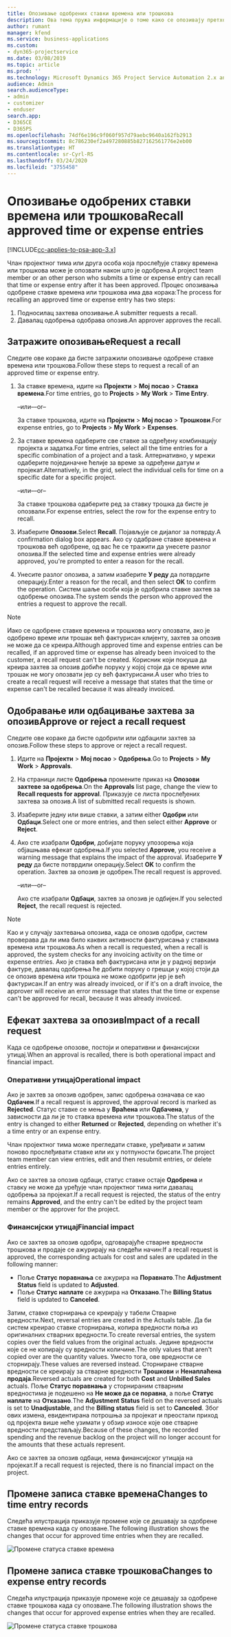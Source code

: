 ```yaml
---
title: Опозивање одобрених ставки времена или трошкова
description: Ова тема пружа информације о томе како се опозивају претходно одобрено време или трансакција трошкова.
author: rumant
manager: kfend
ms.service: business-applications
ms.custom:
- dyn365-projectservice
ms.date: 03/08/2019
ms.topic: article
ms.prod: ''
ms.technology: Microsoft Dynamics 365 Project Service Automation 2.x and 3.x
audience: Admin
search.audienceType:
- admin
- customizer
- enduser
search.app:
- D365CE
- D365PS
ms.openlocfilehash: 74df6e196c9f060f957d79aebc9640a162fb2913
ms.sourcegitcommit: 8c786230ef2a497280885b827162561776e2eb00
ms.translationtype: HT
ms.contentlocale: sr-Cyrl-RS
ms.lasthandoff: 03/24/2020
ms.locfileid: "3755458"
---
```

# <a name="recall-approved-time-or-expense-entries"></a><span data-ttu-id="0c6fc-103">Опозивање одобрених ставки времена или трошкова</span><span class="sxs-lookup"><span data-stu-id="0c6fc-103">Recall approved time or expense entries</span></span>

[!INCLUDE[cc-applies-to-psa-app-3.x](../includes/cc-applies-to-psa-app-3x.md)]

<span data-ttu-id="0c6fc-104">Члан пројектног тима или друга особа која прослеђује ставку времена или трошкова може је опозвати након што је одобрена.</span><span class="sxs-lookup"><span data-stu-id="0c6fc-104">A project team member or an other person who submits a time or expense entry can recall that time or expense entry after it has been approved.</span></span> <span data-ttu-id="0c6fc-105">Процес опозивања одобрене ставке времена или трошкова има два корака:</span><span class="sxs-lookup"><span data-stu-id="0c6fc-105">The process for recalling an approved time or expense entry has two steps:</span></span>

1. <span data-ttu-id="0c6fc-106">Подносилац захтева опозивање.</span><span class="sxs-lookup"><span data-stu-id="0c6fc-106">A submitter requests a recall.</span></span>
2. <span data-ttu-id="0c6fc-107">Давалац одобрења одобрава опозив.</span><span class="sxs-lookup"><span data-stu-id="0c6fc-107">An approver approves the recall.</span></span>

## <a name="request-a-recall"></a><span data-ttu-id="0c6fc-108">Затражите опозивање</span><span class="sxs-lookup"><span data-stu-id="0c6fc-108">Request a recall</span></span>

<span data-ttu-id="0c6fc-109">Следите ове кораке да бисте затражили опозивање одобрене ставке времена или трошкова.</span><span class="sxs-lookup"><span data-stu-id="0c6fc-109">Follow these steps to request a recall of an approved time or expense entry.</span></span>

1. <span data-ttu-id="0c6fc-110">За ставке времена, идите на **Пројекти** \> **Мој посао** \> **Ставка времена**.</span><span class="sxs-lookup"><span data-stu-id="0c6fc-110">For time entries, go to **Projects** \> **My Work** \> **Time Entry**.</span></span>

    <span data-ttu-id="0c6fc-111">–или–</span><span class="sxs-lookup"><span data-stu-id="0c6fc-111">–or–</span></span>

    <span data-ttu-id="0c6fc-112">За ставке трошкова, идите на **Пројекти** \> **Мој посао** \> **Трошкови**.</span><span class="sxs-lookup"><span data-stu-id="0c6fc-112">For expense entries, go to **Projects** \> **My Work** \> **Expenses**.</span></span>

2. <span data-ttu-id="0c6fc-113">За ставке времена одаберите све ставке за одређену комбинацију пројекта и задатка.</span><span class="sxs-lookup"><span data-stu-id="0c6fc-113">For time entries, select all the time entries for a specific combination of a project and a task.</span></span> <span data-ttu-id="0c6fc-114">Алтернативно, у мрежи одаберите појединачне ћелије за време за одређени датум и пројекат.</span><span class="sxs-lookup"><span data-stu-id="0c6fc-114">Alternatively, in the grid, select the individual cells for time on a specific date for a specific project.</span></span>

    <span data-ttu-id="0c6fc-115">–или–</span><span class="sxs-lookup"><span data-stu-id="0c6fc-115">–or–</span></span>

    <span data-ttu-id="0c6fc-116">За ставке трошкова одаберите ред за ставку трошка да бисте је опозвали.</span><span class="sxs-lookup"><span data-stu-id="0c6fc-116">For expense entries, select the row for the expense entry to recall.</span></span>

3. <span data-ttu-id="0c6fc-117">Изаберите **Опозови**.</span><span class="sxs-lookup"><span data-stu-id="0c6fc-117">Select **Recall**.</span></span> <span data-ttu-id="0c6fc-118">Појављује се дијалог за потврду.</span><span class="sxs-lookup"><span data-stu-id="0c6fc-118">A confirmation dialog box appears.</span></span> <span data-ttu-id="0c6fc-119">Ако су одабране ставке времена и трошкова већ одобрене, од вас ће се тражити да унесете разлог опозива.</span><span class="sxs-lookup"><span data-stu-id="0c6fc-119">If the selected time and expense entries were already approved, you're prompted to enter a reason for the recall.</span></span>
4. <span data-ttu-id="0c6fc-120">Унесите разлог опозива, а затим изаберите **У реду** да потврдите операцију.</span><span class="sxs-lookup"><span data-stu-id="0c6fc-120">Enter a reason for the recall, and then select **OK** to confirm the operation.</span></span> <span data-ttu-id="0c6fc-121">Систем шаље особи која је одобрила ставке захтев за одобрење опозива.</span><span class="sxs-lookup"><span data-stu-id="0c6fc-121">The system sends the person who approved the entries a request to approve the recall.</span></span>

> [!NOTE]
> <span data-ttu-id="0c6fc-122">Иако се одобрене ставке времена и трошкова могу опозвати, ако је одобрено време или трошак већ фактурисан клијенту, захтев за опозив не може да се креира.</span><span class="sxs-lookup"><span data-stu-id="0c6fc-122">Although approved time and expense entries can be recalled, if an approved time or expense has already been invoiced to the customer, a recall request can't be created.</span></span> <span data-ttu-id="0c6fc-123">Корисник који покуша да креира захтев за опозив добиће поруку у којој стоји да се време или трошак не могу опозвати јер су већ фактурисани.</span><span class="sxs-lookup"><span data-stu-id="0c6fc-123">A user who tries to create a recall request will receive a message that states that the time or expense can't be recalled because it was already invoiced.</span></span>

## <a name="approve-or-reject-a-recall-request"></a><span data-ttu-id="0c6fc-124">Одобравање или одбацивање захтева за опозив</span><span class="sxs-lookup"><span data-stu-id="0c6fc-124">Approve or reject a recall request</span></span>

<span data-ttu-id="0c6fc-125">Следите ове кораке да бисте одобрили или одбацили захтев за опозив.</span><span class="sxs-lookup"><span data-stu-id="0c6fc-125">Follow these steps to approve or reject a recall request.</span></span>

1. <span data-ttu-id="0c6fc-126">Идите на **Пројекти** \> **Мој посао** \> **Одобрења**.</span><span class="sxs-lookup"><span data-stu-id="0c6fc-126">Go to **Projects** \> **My Work** \> **Approvals**.</span></span>
2. <span data-ttu-id="0c6fc-127">На страници листе **Одобрења** промените приказ на **Опозови захтеве за одобрења**.</span><span class="sxs-lookup"><span data-stu-id="0c6fc-127">On the **Approvals** list page, change the view to **Recall requests for approval**.</span></span> <span data-ttu-id="0c6fc-128">Приказује се листа прослеђених захтева за опозив.</span><span class="sxs-lookup"><span data-stu-id="0c6fc-128">A list of submitted recall requests is shown.</span></span>
3. <span data-ttu-id="0c6fc-129">Изаберите једну или више ставки, а затим either **Одобри** или **Одбаци**.</span><span class="sxs-lookup"><span data-stu-id="0c6fc-129">Select one or more entries, and then select either **Approve** or **Reject**.</span></span>
4. <span data-ttu-id="0c6fc-130">Ако сте изабрали **Одобри**, добијате поруку упозорења која објашњава ефекат одобрења.</span><span class="sxs-lookup"><span data-stu-id="0c6fc-130">If you selected **Approve**, you receive a warning message that explains the impact of the approval.</span></span> <span data-ttu-id="0c6fc-131">Изаберите **У реду** да бисте потврдили операцију.</span><span class="sxs-lookup"><span data-stu-id="0c6fc-131">Select **OK** to confirm the operation.</span></span> <span data-ttu-id="0c6fc-132">Захтев за опозив је одобрен.</span><span class="sxs-lookup"><span data-stu-id="0c6fc-132">The recall request is approved.</span></span>

    <span data-ttu-id="0c6fc-133">–или–</span><span class="sxs-lookup"><span data-stu-id="0c6fc-133">–or–</span></span>

    <span data-ttu-id="0c6fc-134">Ако сте изабрали **Одбаци**, захтев за опозив је одбијен.</span><span class="sxs-lookup"><span data-stu-id="0c6fc-134">If you selected **Reject**, the recall request is rejected.</span></span>

> [!NOTE]
> <span data-ttu-id="0c6fc-135">Као и у случају захтевања опозива, када се опозив одобри, систем проверава да ли има било каквих активности фактурисања у ставкама времена или трошкова.</span><span class="sxs-lookup"><span data-stu-id="0c6fc-135">As when a recall is requested, when a recall is approved, the system checks for any invoicing activity on the time or expense entries.</span></span> <span data-ttu-id="0c6fc-136">Ако је ставка већ фактурисана или је у радној верзији фактуре, давалац одобрења ће добити поруку о грешци у којој стоји да се опозив времена или трошка не може одобрити јер је већ фактурисан.</span><span class="sxs-lookup"><span data-stu-id="0c6fc-136">If an entry was already invoiced, or if it's on a draft invoice, the approver will receive an error message that states that the time or expense can't be approved for recall, because it was already invoiced.</span></span>

## <a name="impact-of-a-recall-request"></a><span data-ttu-id="0c6fc-137">Ефекат захтева за опозив</span><span class="sxs-lookup"><span data-stu-id="0c6fc-137">Impact of a recall request</span></span>

<span data-ttu-id="0c6fc-138">Када се одобрење опозове, постоји и оперативни и финансијски утицај.</span><span class="sxs-lookup"><span data-stu-id="0c6fc-138">When an approval is recalled, there is both operational impact and financial impact.</span></span>

### <a name="operational-impact"></a><span data-ttu-id="0c6fc-139">Оперативни утицај</span><span class="sxs-lookup"><span data-stu-id="0c6fc-139">Operational impact</span></span>

<span data-ttu-id="0c6fc-140">Ако је захтев за опозив одобрен, запис одобрења означава се као **Одбачен**.</span><span class="sxs-lookup"><span data-stu-id="0c6fc-140">If a recall request is approved, the approval record is marked as **Rejected**.</span></span> <span data-ttu-id="0c6fc-141">Статус ставке се мења у **Враћена** или **Одбачена**, у зависности да ли је то ставка времена или трошкова.</span><span class="sxs-lookup"><span data-stu-id="0c6fc-141">The status of the entry is changed to either **Returned** or **Rejected**, depending on whether it's a time entry or an expense entry.</span></span>

<span data-ttu-id="0c6fc-142">Члан пројектног тима може прегледати ставке, уређивати и затим поново прослеђивати ставке или их у потпуности брисати.</span><span class="sxs-lookup"><span data-stu-id="0c6fc-142">The project team member can view entries, edit and then resubmit entries, or delete entries entirely.</span></span>

<span data-ttu-id="0c6fc-143">Ако се захтев за опозив одбаци, статус ставке остаје **Одобрена** и ставку не може да уређује члан пројектног тима нити давалац одобрења за пројекат.</span><span class="sxs-lookup"><span data-stu-id="0c6fc-143">If a recall request is rejected, the status of the entry remains **Approved**, and the entry can't be edited by the project team member or the approver for the project.</span></span>

### <a name="financial-impact"></a><span data-ttu-id="0c6fc-144">Финансијски утицај</span><span class="sxs-lookup"><span data-stu-id="0c6fc-144">Financial impact</span></span>

<span data-ttu-id="0c6fc-145">Ако се захтев за опозив одобри, одговарајуће стварне вредности трошкова и продаје се ажурирају на следећи начин:</span><span class="sxs-lookup"><span data-stu-id="0c6fc-145">If a recall request is approved, the corresponding actuals for cost and sales are updated in the following manner:</span></span>

- <span data-ttu-id="0c6fc-146">Поље **Статус поравнања** се ажурира на **Поравнато**.</span><span class="sxs-lookup"><span data-stu-id="0c6fc-146">The **Adjustment Status** field is updated to **Adjusted**.</span></span>
- <span data-ttu-id="0c6fc-147">Поље **Статус наплате** се ажурира на **Отказано**.</span><span class="sxs-lookup"><span data-stu-id="0c6fc-147">The **Billing Status** field is updated to **Canceled**.</span></span>

<span data-ttu-id="0c6fc-148">Затим, ставке сторнирања се креирају у табели Стварне вредности.</span><span class="sxs-lookup"><span data-stu-id="0c6fc-148">Next, reversal entries are created in the Actuals table.</span></span> <span data-ttu-id="0c6fc-149">Да би систем креирао ставке сторнирања, копира вредности поља из оригиналних стварних вредности.</span><span class="sxs-lookup"><span data-stu-id="0c6fc-149">To create reversal entries, the system copies over the field values from the original actuals.</span></span> <span data-ttu-id="0c6fc-150">Једине вредности које се не копирају су вредности количине.</span><span class="sxs-lookup"><span data-stu-id="0c6fc-150">The only values that aren't copied over are the quantity values.</span></span> <span data-ttu-id="0c6fc-151">Уместо тога, ове вредности се сторнирају.</span><span class="sxs-lookup"><span data-stu-id="0c6fc-151">These values are reversed instead.</span></span> <span data-ttu-id="0c6fc-152">Сторниране стварне вредности се креирају за стварне вредности **Трошкови** и **Ненаплаћена продаја**.</span><span class="sxs-lookup"><span data-stu-id="0c6fc-152">Reversed actuals are created for both **Cost** and **Unbilled Sales** actuals.</span></span> <span data-ttu-id="0c6fc-153">Поље **Статус поравнања** у сторнираним стварним вредностима је подешено на **Не може да се поравна**, а поље **Статус наплате** на **Отказано**.</span><span class="sxs-lookup"><span data-stu-id="0c6fc-153">The **Adjustment Status** field on the reversed actuals is set to **Unadjustable**, and the **Billing status** field is set to **Canceled**.</span></span> <span data-ttu-id="0c6fc-154">Због ових измена, евидентирана потрошња за пројекат и преостали приход од пројекта више неће узимати у обзир износе које ове стварне вредности представљају.</span><span class="sxs-lookup"><span data-stu-id="0c6fc-154">Because of these changes, the recorded spending and the revenue backlog on the project will no longer account for the amounts that these actuals represent.</span></span>

<span data-ttu-id="0c6fc-155">Ако се захтев за опозив одбаци, нема финансијског утицаја на пројекат.</span><span class="sxs-lookup"><span data-stu-id="0c6fc-155">If a recall request is rejected, there is no financial impact on the project.</span></span>

## <a name="changes-to-time-entry-records"></a><span data-ttu-id="0c6fc-156">Промене записа ставке времена</span><span class="sxs-lookup"><span data-stu-id="0c6fc-156">Changes to time entry records</span></span>

<span data-ttu-id="0c6fc-157">Следећа илустрација приказује промене које се дешавају за одобрене ставке времена када су опозване.</span><span class="sxs-lookup"><span data-stu-id="0c6fc-157">The following illustration shows the changes that occur for approved time entries when they are recalled.</span></span>

![Промене статуса ставке времена](media/TimeEntryStateTransitions.png)

## <a name="changes-to-expense-entry-records"></a><span data-ttu-id="0c6fc-159">Промене записа ставке трошкова</span><span class="sxs-lookup"><span data-stu-id="0c6fc-159">Changes to expense entry records</span></span>

<span data-ttu-id="0c6fc-160">Следећа илустрација приказује промене које се дешавају за одобрене ставке трошкова када су опозване.</span><span class="sxs-lookup"><span data-stu-id="0c6fc-160">The following illustration shows the changes that occur for approved expense entries when they are recalled.</span></span>

![Промене статуса ставке трошкова](media/ExpenseEntryStateTransitions.png)
